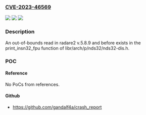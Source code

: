 ### [CVE-2023-46569](https://cve.mitre.org/cgi-bin/cvename.cgi?name=CVE-2023-46569)
![](https://img.shields.io/static/v1?label=Product&message=n%2Fa&color=blue)
![](https://img.shields.io/static/v1?label=Version&message=n%2Fa&color=blue)
![](https://img.shields.io/static/v1?label=Vulnerability&message=n%2Fa&color=brighgreen)

### Description

An out-of-bounds read in radare2 v.5.8.9 and before exists in the print_insn32_fpu function of libr/arch/p/nds32/nds32-dis.h.

### POC

#### Reference
No PoCs from references.

#### Github
- https://github.com/gandalf4a/crash_report

